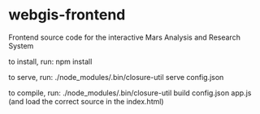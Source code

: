 # webgis-frontend
Frontend source code for the interactive Mars Analysis and Research System

to install, run:
npm install

to serve, run:
./node_modules/.bin/closure-util serve config.json 

to compile, run:
./node_modules/.bin/closure-util build config.json app.js
(and load the correct source in the index.html)
